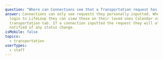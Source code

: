 ```yaml
---
question: "Where can Connections see that a Transportation request has been approved? "
answer: Connections can only see requests they personally inputted. When they
  login to LifeLoop they can view these on their loved ones Calendar or in their
  transportation tab. If a connection inputted the request they will also be
  notified of any status change.
isMobile: false
topics:
  - transportation
userTypes:
  - staff
---
```

